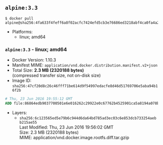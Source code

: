 ## `alpine:3.3`

```console
$ docker pull alpine@sha256:4fa633f4feff6a8f02acfc7424efd5cb3e76686ed3218abf4ca0fa4a2a358423
```

-	Platforms:
	-	linux; amd64

### `alpine:3.3` - linux; amd64

-	Docker Version: 1.10.3
-	Manifest MIME: `application/vnd.docker.distribution.manifest.v2+json`
-	Total Size: **2.3 MB (2320188 bytes)**  
	(compressed transfer size, not on-disk size)
-	Image ID: `sha256:47cf20d8c26c46fff71be614d9f54997edacfe8d46d51769706e5aba94b16f2b`

```dockerfile
# Thu, 23 Jun 2016 19:55:12 GMT
ADD file:86864edb9037700501e6e016262c29922e0c67762b4525901ca5a8194a078bfb in /
```

-	Layers:
	-	`sha256:6c123565ed5e79b6c944d6da64bd785ad3ec03c6e853dcb733254aebb215ae55`  
		Last Modified: Thu, 23 Jun 2016 19:56:02 GMT  
		Size: 2.3 MB (2320188 bytes)  
		MIME: application/vnd.docker.image.rootfs.diff.tar.gzip
